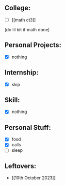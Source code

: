## College:
- [ ] [[math ct3]]



(do lil bit if math done)
## Personal Projects:
- [x] nothing
## Internship: 
- [x] skip
## Skill:
- [x] nothing
## Personal Stuff:
- [x] food
- [x] calls 
- [ ] sleep 

## Leftovers:
- [[10th October 2023]]
